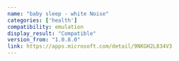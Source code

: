 ```yaml
---
name: "baby sleep - white Noise"
categories: ['health']
compatibility: emulation
display_result: "Compatible"
version_from: "1.0.8.0"
link: https://apps.microsoft.com/detail/9NKGH2L834V3
---
```

